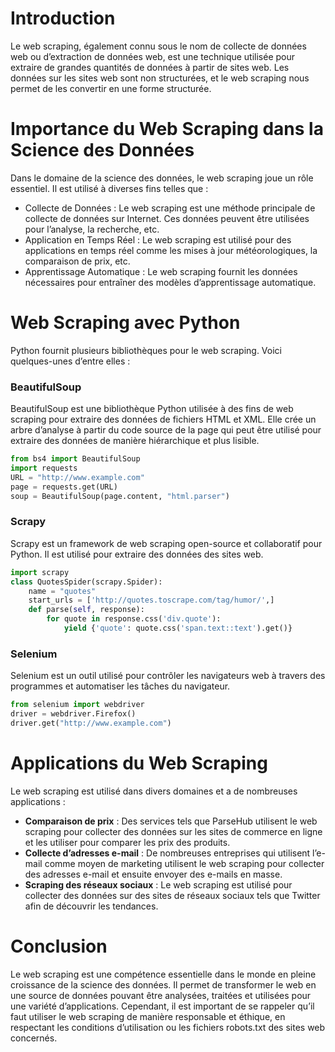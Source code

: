 
# Introduction
Le web scraping, également connu sous le nom de collecte de données web ou d’extraction de données web, est une technique utilisée pour extraire de grandes quantités de données à partir de sites web. Les données sur les sites web sont non structurées, et le web scraping nous permet de les convertir en une forme structurée.

# Importance du Web Scraping dans la Science des Données
Dans le domaine de la science des données, le web scraping joue un rôle essentiel. Il est utilisé à diverses fins telles que :

- Collecte de Données : Le web scraping est une méthode principale de collecte de données sur Internet. Ces données peuvent être utilisées pour l’analyse, la recherche, etc.
- Application en Temps Réel : Le web scraping est utilisé pour des applications en temps réel comme les mises à jour météorologiques, la comparaison de prix, etc.
- Apprentissage Automatique : Le web scraping fournit les données nécessaires pour entraîner des modèles d’apprentissage automatique.

# Web Scraping avec Python
Python fournit plusieurs bibliothèques pour le web scraping. Voici quelques-unes d’entre elles :

### BeautifulSoup
BeautifulSoup est une bibliothèque Python utilisée à des fins de web scraping pour extraire des données de fichiers HTML et XML. Elle crée un arbre d’analyse à partir du code source de la page qui peut être utilisé pour extraire des données de manière hiérarchique et plus lisible.

```python
from bs4 import BeautifulSoup
import requests
URL = "http://www.example.com"
page = requests.get(URL)
soup = BeautifulSoup(page.content, "html.parser")
```

### Scrapy
Scrapy est un framework de web scraping open-source et collaboratif pour Python. Il est utilisé pour extraire des données des sites web.

```python
import scrapy
class QuotesSpider(scrapy.Spider):
    name = "quotes"
    start_urls = ['http://quotes.toscrape.com/tag/humor/',]
    def parse(self, response):
        for quote in response.css('div.quote'):
            yield {'quote': quote.css('span.text::text').get()}
```

### Selenium
Selenium est un outil utilisé pour contrôler les navigateurs web à travers des programmes et automatiser les tâches du navigateur.

```python
from selenium import webdriver
driver = webdriver.Firefox()
driver.get("http://www.example.com")
```

# Applications du Web Scraping
Le web scraping est utilisé dans divers domaines et a de nombreuses applications :

- **Comparaison de prix** : Des services tels que ParseHub utilisent le web scraping pour collecter des données sur les sites de commerce en ligne et les utiliser pour comparer les prix des produits.
- **Collecte d’adresses e-mail** : De nombreuses entreprises qui utilisent l’e-mail comme moyen de marketing utilisent le web scraping pour collecter des adresses e-mail et ensuite envoyer des e-mails en masse.
- **Scraping des réseaux sociaux** : Le web scraping est utilisé pour collecter des données sur des sites de réseaux sociaux tels que Twitter afin de découvrir les tendances.

# Conclusion
Le web scraping est une compétence essentielle dans le monde en pleine croissance de la science des données. Il permet de transformer le web en une source de données pouvant être analysées, traitées et utilisées pour une variété d’applications. Cependant, il est important de se rappeler qu’il faut utiliser le web scraping de manière responsable et éthique, en respectant les conditions d’utilisation ou les fichiers robots.txt des sites web concernés.
